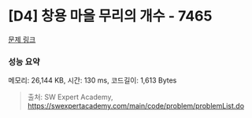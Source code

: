# [D4] 창용 마을 무리의 개수 - 7465 

[문제 링크](https://swexpertacademy.com/main/code/problem/problemDetail.do?contestProbId=AWngfZVa9XwDFAQU) 

### 성능 요약

메모리: 26,144 KB, 시간: 130 ms, 코드길이: 1,613 Bytes



> 출처: SW Expert Academy, https://swexpertacademy.com/main/code/problem/problemList.do